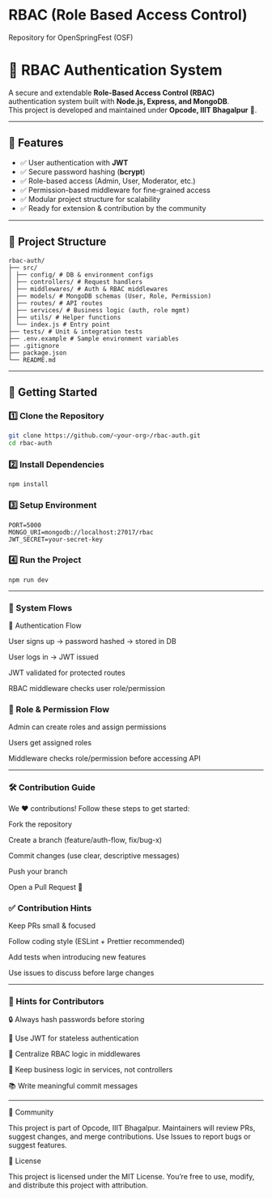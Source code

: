 # RBAC (Role Based Access Control)

Repository for OpenSpringFest (OSF)

# 🔐 RBAC Authentication System

A secure and extendable **Role-Based Access Control (RBAC)** authentication system built with **Node.js, Express, and MongoDB**.  
This project is developed and maintained under **Opcode, IIIT Bhagalpur** 🚀.

---

## 🌟 Features

- ✅ User authentication with **JWT**
- ✅ Secure password hashing (**bcrypt**)
- ✅ Role-based access (Admin, User, Moderator, etc.)
- ✅ Permission-based middleware for fine-grained access
- ✅ Modular project structure for scalability
- ✅ Ready for extension & contribution by the community

---

## 📂 Project Structure

```
rbac-auth/
├── src/
│ ├── config/ # DB & environment configs
│ ├── controllers/ # Request handlers
│ ├── middlewares/ # Auth & RBAC middlewares
│ ├── models/ # MongoDB schemas (User, Role, Permission)
│ ├── routes/ # API routes
│ ├── services/ # Business logic (auth, role mgmt)
│ ├── utils/ # Helper functions
│ └── index.js # Entry point
├── tests/ # Unit & integration tests
├── .env.example # Sample environment variables
├── .gitignore
├── package.json
└── README.md
```

---

## 🚀 Getting Started

### 1️⃣ Clone the Repository

```bash
git clone https://github.com/<your-org>/rbac-auth.git
cd rbac-auth
```

### 2️⃣ Install Dependencies

```
npm install
```

### 3️⃣ Setup Environment

```
PORT=5000
MONGO_URI=mongodb://localhost:27017/rbac
JWT_SECRET=your-secret-key
```

### 4️⃣ Run the Project

```
npm run dev
```

---

### 🔄 System Flows

🔑 Authentication Flow

User signs up → password hashed → stored in DB

User logs in → JWT issued

JWT validated for protected routes

RBAC middleware checks user role/permission

### 🛂 Role & Permission Flow

Admin can create roles and assign permissions

Users get assigned roles

Middleware checks role/permission before accessing API

---

### 🛠 Contribution Guide

We ❤️ contributions! Follow these steps to get started:

Fork the repository

Create a branch (feature/auth-flow, fix/bug-x)

Commit changes (use clear, descriptive messages)

Push your branch

Open a Pull Request 🚀

### ✅ Contribution Hints

Keep PRs small & focused

Follow coding style (ESLint + Prettier recommended)

Add tests when introducing new features

Use issues to discuss before large changes

---

### 📌 Hints for Contributors

🔒 Always hash passwords before storing

🔑 Use JWT for stateless authentication

🛂 Centralize RBAC logic in middlewares

🧩 Keep business logic in services, not controllers

📚 Write meaningful commit messages

---

🤝 Community

This project is part of Opcode, IIIT Bhagalpur.
Maintainers will review PRs, suggest changes, and merge contributions.
Use Issues to report bugs or suggest features.

📜 License

This project is licensed under the MIT License.
You’re free to use, modify, and distribute this project with attribution.
